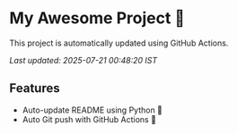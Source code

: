 # My Awesome Project 🚀

This project is automatically updated using GitHub Actions.

_Last updated: 2025-07-21 00:48:20 IST_

## Features
- Auto-update README using Python 🐍
- Auto Git push with GitHub Actions 🤖
